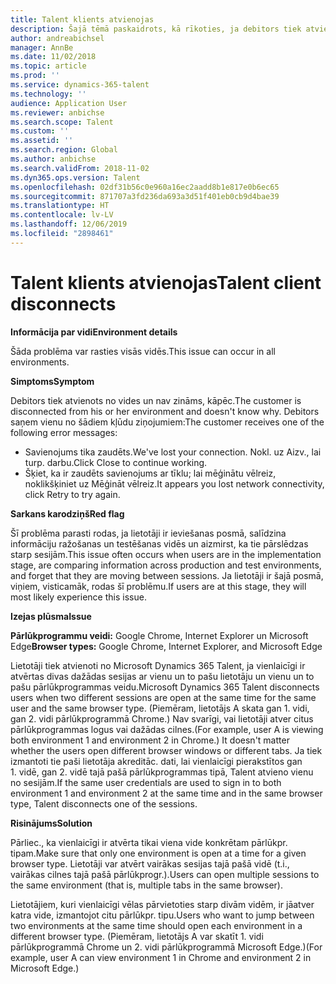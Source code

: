 ```yaml
---
title: Talent klients atvienojas
description: Šajā tēmā paskaidrots, kā rīkoties, ja debitors tiek atvienots no vides un nav zināms, kāpēc.
author: andreabichsel
manager: AnnBe
ms.date: 11/02/2018
ms.topic: article
ms.prod: ''
ms.service: dynamics-365-talent
ms.technology: ''
audience: Application User
ms.reviewer: anbichse
ms.search.scope: Talent
ms.custom: ''
ms.assetid: ''
ms.search.region: Global
ms.author: anbichse
ms.search.validFrom: 2018-11-02
ms.dyn365.ops.version: Talent
ms.openlocfilehash: 02df31b56c0e960a16ec2aadd8b1e817e0b6ec65
ms.sourcegitcommit: 871707a3fd236da693a3d51f401eb0cb9d4bae39
ms.translationtype: HT
ms.contentlocale: lv-LV
ms.lasthandoff: 12/06/2019
ms.locfileid: "2898461"
---
```

# <a name="talent-client-disconnects"></a><span data-ttu-id="7f962-103">Talent klients atvienojas</span><span class="sxs-lookup"><span data-stu-id="7f962-103">Talent client disconnects</span></span>

<span data-ttu-id="7f962-104">**Informācija par vidi**</span><span class="sxs-lookup"><span data-stu-id="7f962-104">**Environment details**</span></span> 

<span data-ttu-id="7f962-105">Šāda problēma var rasties visās vidēs.</span><span class="sxs-lookup"><span data-stu-id="7f962-105">This issue can occur in all environments.</span></span>
 
<span data-ttu-id="7f962-106">**Simptoms**</span><span class="sxs-lookup"><span data-stu-id="7f962-106">**Symptom**</span></span> 

<span data-ttu-id="7f962-107">Debitors tiek atvienots no vides un nav zināms, kāpēc.</span><span class="sxs-lookup"><span data-stu-id="7f962-107">The customer is disconnected from his or her environment and doesn't know why.</span></span> <span data-ttu-id="7f962-108">Debitors saņem vienu no šādiem kļūdu ziņojumiem:</span><span class="sxs-lookup"><span data-stu-id="7f962-108">The customer receives one of the following error messages:</span></span>

- <span data-ttu-id="7f962-109">Savienojums tika zaudēts.</span><span class="sxs-lookup"><span data-stu-id="7f962-109">We've lost your connection.</span></span> <span data-ttu-id="7f962-110">Nokl. uz Aizv., lai turp. darbu.</span><span class="sxs-lookup"><span data-stu-id="7f962-110">Click Close to continue working.</span></span>
- <span data-ttu-id="7f962-111">Šķiet, ka ir zaudēts savienojums ar tīklu; lai mēģinātu vēlreiz, noklikšķiniet uz Mēģināt vēlreiz.</span><span class="sxs-lookup"><span data-stu-id="7f962-111">It appears you lost network connectivity, click Retry to try again.</span></span>

<span data-ttu-id="7f962-112">**Sarkans karodziņš**</span><span class="sxs-lookup"><span data-stu-id="7f962-112">**Red flag**</span></span>

<span data-ttu-id="7f962-113">Šī problēma parasti rodas, ja lietotāji ir ieviešanas posmā, salīdzina informāciju ražošanas un testēšanas vidēs un aizmirst, ka tie pārslēdzas starp sesijām.</span><span class="sxs-lookup"><span data-stu-id="7f962-113">This issue often occurs when users are in the implementation stage, are comparing information across production and test environments, and forget that they are moving between sessions.</span></span> <span data-ttu-id="7f962-114">Ja lietotāji ir šajā posmā, viņiem, visticamāk, rodas šī problēmu.</span><span class="sxs-lookup"><span data-stu-id="7f962-114">If users are at this stage, they will most likely experience this issue.</span></span>

<span data-ttu-id="7f962-115">**Izejas plūsma**</span><span class="sxs-lookup"><span data-stu-id="7f962-115">**Issue**</span></span> 

<span data-ttu-id="7f962-116">**Pārlūkprogrammu veidi:** Google Chrome, Internet Explorer un Microsoft Edge</span><span class="sxs-lookup"><span data-stu-id="7f962-116">**Browser types:** Google Chrome, Internet Explorer, and Microsoft Edge</span></span>

<span data-ttu-id="7f962-117">Lietotāji tiek atvienoti no Microsoft Dynamics 365 Talent, ja vienlaicīgi ir atvērtas divas dažādas sesijas ar vienu un to pašu lietotāju un vienu un to pašu pārlūkprogrammas veidu.</span><span class="sxs-lookup"><span data-stu-id="7f962-117">Microsoft Dynamics 365 Talent disconnects users when two different sessions are open at the same time for the same user and the same browser type.</span></span> <span data-ttu-id="7f962-118">(Piemēram, lietotājs A skata gan 1. vidi, gan 2. vidi pārlūkprogrammā Chrome.) Nav svarīgi, vai lietotāji atver citus pārlūkprogrammas logus vai dažādas cilnes.</span><span class="sxs-lookup"><span data-stu-id="7f962-118">(For example, user A is viewing both environment 1 and environment 2 in Chrome.) It doesn't matter whether the users open different browser windows or different tabs.</span></span> <span data-ttu-id="7f962-119">Ja tiek izmantoti tie paši lietotāja akreditāc. dati, lai vienlaicīgi pierakstītos gan 1. vidē, gan 2. vidē tajā pašā pārlūkprogrammas tipā, Talent atvieno vienu no sesijām.</span><span class="sxs-lookup"><span data-stu-id="7f962-119">If the same user credentials are used to sign in to both environment 1 and environment 2 at the same time and in the same browser type, Talent disconnects one of the sessions.</span></span>

<span data-ttu-id="7f962-120">**Risinājums**</span><span class="sxs-lookup"><span data-stu-id="7f962-120">**Solution**</span></span>

<span data-ttu-id="7f962-121">Pārliec., ka vienlaicīgi ir atvērta tikai viena vide konkrētam pārlūkpr. tipam.</span><span class="sxs-lookup"><span data-stu-id="7f962-121">Make sure that only one environment is open at a time for a given browser type.</span></span> <span data-ttu-id="7f962-122">Lietotāji var atvērt vairākas sesijas tajā pašā vidē (t.i., vairākas cilnes tajā pašā pārlūkprogr.).</span><span class="sxs-lookup"><span data-stu-id="7f962-122">Users can open multiple sessions to the same environment (that is, multiple tabs in the same browser).</span></span>

<span data-ttu-id="7f962-123">Lietotājiem, kuri vienlaicīgi vēlas pārvietoties starp divām vidēm, ir jāatver katra vide, izmantojot citu pārlūkpr. tipu.</span><span class="sxs-lookup"><span data-stu-id="7f962-123">Users who want to jump between two environments at the same time should open each environment in a different browser type.</span></span> <span data-ttu-id="7f962-124">(Piemēram, lietotājs A var skatīt 1. vidi pārlūkprogrammā Chrome un 2. vidi pārlūkprogrammā Microsoft Edge.)</span><span class="sxs-lookup"><span data-stu-id="7f962-124">(For example, user A can view environment 1 in Chrome and environment 2 in Microsoft Edge.)</span></span>
